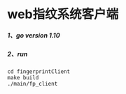 # web指纹系统客户端
##### 1、go version 1.10

##### 2、run
```shell
cd fingerprintClient
make build
./main/fp_client
```

